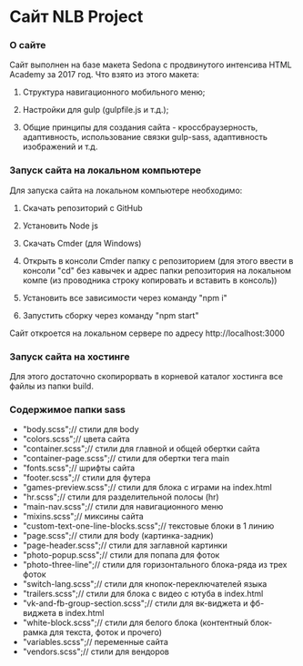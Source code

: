 # Сайт NLB Project

### О сайте

Сайт выполнен на базе макета Sedona с продвинутого интенсива HTML Academy за 2017 год. Что взято из этого макета:

1. Структура навигационного мобильного меню;

2. Настройки для gulp (gulpfile.js и т.д.);

3. Общие принципы для создания сайта - кроссбраузерность, адаптивность, использование связки gulp-sass, адаптивность изображений и т.д.


### Запуск сайта на локальном компьютере

Для запуска сайта на локальном компьютере необходимо:

1. Скачать репозиторий с GitHub

2. Установить Node js

3. Скачать Cmder (для Windows)

4. Открыть в консоли Cmder папку с репозиторием (для этого ввести в консоли "cd" без кавычек и адрес папки репозитория на локальном компе (из проводника строку копировать и вставить в консоль))

5. Установить все зависимости через команду "npm i"

6. Запустить сборку через команду "npm start"

Сайт откроется на локальном сервере по адресу http://localhost:3000


### Запуск сайта на хостинге

Для этого достаточно скопирорвать в корневой каталог хостинга все файлы из папки build.


### Содержимое папки sass

* "body.scss";// стили для body
* "colors.scss";// цвета сайта
* "container.scss";// стили для главной и общей обертки сайта
* "container-page.scss";// стили для обертки тега main
* "fonts.scss";// шрифты сайта
* "footer.scss";// стили для футера
* "games-preview.scss";// стили для блока с играми на index.html
* "hr.scss";// стили для разделительной полосы (hr)
* "main-nav.scss";// стили для навигационного меню
* "mixins.scss";// миксины сайта
* "custom-text-one-line-blocks.scss";// текстовые блоки в 1 линию
* "page.scss";// стили для body (картинка-задник)
* "page-header.scss";// стили для заглавной картинки
* "photo-popup.scss";// стили для попапа для фоток
* "photo-three-line";// стили для горизонтального блока-ряда из трех фоток
* "switch-lang.scss";// стили для кнопок-переключателей языка
* "trailers.scss";// стили для блока с видео с ютуба в index.html
* "vk-and-fb-group-section.scss";// стили для вк-виджета и фб-виджета в index.html
* "white-block.scss";// стили для белого блока (контентный блок-рамка для текста, фоток и прочего)
* "variables.scss";// переменные сайта
* "vendors.scss";// стили для вендоров